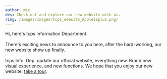 ```yaml
---
author: mic
des: Check out and explore our new website with us.
rimg: /images/images/tcps_website_Applei8plus.png/
---
```

<p>Hi, here's tcps Information Department.<br><br>
There's exciting news to announce to you here, after the hard-working, our new website show up finally.<br><br>
tcps Info. Dep. update our official website, everything new. Brand new visual experience, and new functions. We hope that you enjoy our new website, <a href="https://ttcps.github.io/">take a tour</a>.</p>
